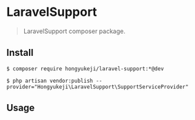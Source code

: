 # LaravelSupport

> LaravelSupport composer package.

## Install

```shell
$ composer require hongyukeji/laravel-support:*@dev
```

```shell
$ php artisan vendor:publish --provider="Hongyukeji\LaravelSupport\SupportServiceProvider"
```

## Usage

```

```
